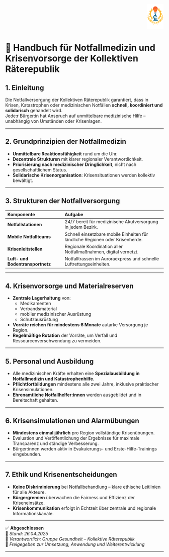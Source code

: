 <p align="right">
  <img src="https://raw.githubusercontent.com/hades-dux/Kollektive-Raeterepublik/main/Meta_und_Systemstruktur/logo_offiziell.png" alt="Logo der Kollektiven Räterepublik" height="80">
</p>

# 🚨 Handbuch für Notfallmedizin und Krisenvorsorge der Kollektiven Räterepublik
<!--
Autor: Fabio Weidner
Version: 1.0
Sektion: Gesundheit
Veröffentlichung: April 2025
-->

## 1. Einleitung

Die Notfallversorgung der Kollektiven Räterepublik garantiert, dass in Krisen, Katastrophen oder medizinischen Notfällen **schnell, koordiniert und solidarisch** gehandelt wird.  
Jede:r Bürger:in hat Anspruch auf unmittelbare medizinische Hilfe – unabhängig von Umständen oder Krisenlagen.

---

## 2. Grundprinzipien der Notfallmedizin

- **Unmittelbare Reaktionsfähigkeit** rund um die Uhr.
- **Dezentrale Strukturen** mit klarer regionaler Verantwortlichkeit.
- **Priorisierung nach medizinischer Dringlichkeit**, nicht nach gesellschaftlichem Status.
- **Solidarische Krisenorganisation**: Krisensituationen werden kollektiv bewältigt.

---

## 3. Strukturen der Notfallversorgung

| Komponente | Aufgabe |
|:---|:---|
| **Notfallstationen** | 24/7 bereit für medizinische Akutversorgung in jedem Bezirk. |
| **Mobile Notfallteams** | Schnell einsetzbare mobile Einheiten für ländliche Regionen oder Krisenherde. |
| **Krisenleitstellen** | Regionale Koordination aller Notfallmaßnahmen, digital vernetzt. |
| **Luft- und Bodentransportnetz** | Notfalltrassen im Auroraexpress und schnelle Luftrettungseinheiten. |

---

## 4. Krisenvorsorge und Materialreserven

- **Zentrale Lagerhaltung** von:
  - Medikamenten
  - Verbandsmaterial
  - mobiler medizinischer Ausrüstung
  - Schutzausrüstung
- **Vorräte reichen für mindestens 6 Monate** autarke Versorgung je Region.
- **Regelmäßige Rotation** der Vorräte, um Verfall und Ressourcenverschwendung zu vermeiden.

---

## 5. Personal und Ausbildung

- Alle medizinischen Kräfte erhalten eine **Spezialausbildung in Notfallmedizin und Katastrophenhilfe**.
- **Pflichtfortbildungen** mindestens alle zwei Jahre, inklusive praktischer Krisensimulationen.
- **Ehrenamtliche Notfallhelfer:innen** werden ausgebildet und in Bereitschaft gehalten.

---

## 6. Krisensimulationen und Alarmübungen

- **Mindestens einmal jährlich** pro Region vollständige Krisenübungen.
- Evaluation und Veröffentlichung der Ergebnisse für maximale Transparenz und ständige Verbesserung.
- Bürger:innen werden aktiv in Evakuierungs- und Erste-Hilfe-Trainings eingebunden.

---

## 7. Ethik und Krisenentscheidungen

- **Keine Diskriminierung** bei Notfallbehandlung – klare ethische Leitlinien für alle Akteure.
- **Bürgergremien** überwachen die Fairness und Effizienz der Kriseneinsätze.
- **Krisenkommunikation** erfolgt in Echtzeit über zentrale und regionale Informationskanäle.

---

✅ **Abgeschlossen**  
📅 *Stand: 26.04.2025*  
🏩 *Verantwortlich: Gruppe Gesundheit – Kollektive Räterepublik*  
🔐 *Freigegeben zur Umsetzung, Anwendung und Weiterentwicklung*

---

